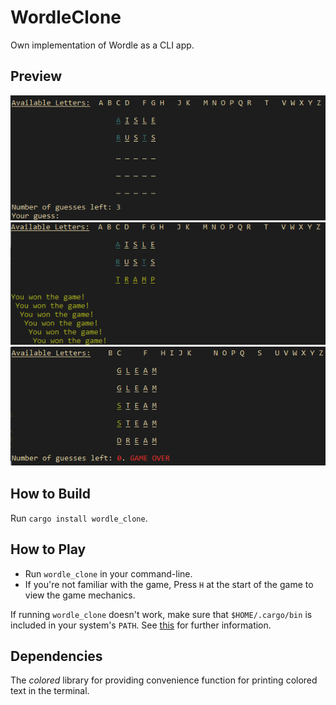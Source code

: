 # WordleClone
Own implementation of Wordle as a CLI app.

## Preview
![During](src/images/during.png "Sample Image 1")
![Won](src/images/won.png "Sample Image 2")
![Lost](src/images/lost.png "Sample Image 3")

## How to Build
Run `cargo install wordle_clone`.

## How to Play
* Run `wordle_clone` in your command-line. 
* If you're not familiar with the game, 
  Press `H` at the start of the game to view the game mechanics.

If running `wordle_clone` doesn't work, make sure that 
`$HOME/.cargo/bin` is included in your system's `PATH`. See 
[this](https://doc.rust-lang.org/book/ch14-04-installing-binaries.html) for
further information.

## Dependencies
The _colored_ library for providing convenience function for printing colored
text in the terminal.
